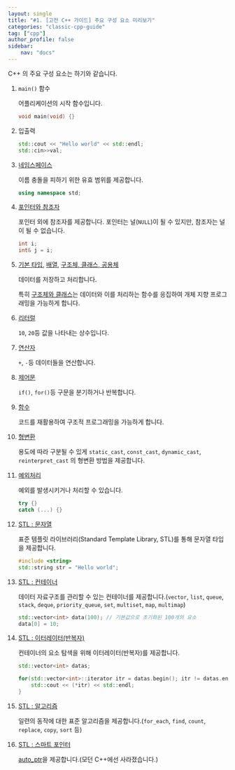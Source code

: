```yaml
---
layout: single
title: "#1. [고전 C++ 가이드] 주요 구성 요소 미리보기"
categories: "classic-cpp-guide"
tag: ["cpp"]
author_profile: false
sidebar: 
    nav: "docs"
---
```


C++ 의 주요 구성 요소는 하기와 같습니다.

1. `main()` 함수
   
   어플리케이션의 시작 함수입니다.

    ```cpp
    void main(void) {}
    ```

2. 입출력

    ```cpp
    std::cout << "Hello world" << std::endl;
    std::cin>>val;
    ```

3. [네임스페이스](https://tango1202.github.io/classic-cpp-guide/classic-cpp-guide-namespace/)

    이름 충돌을 피하기 위한 유효 범위를 제공합니다.

    ```cpp
    using namespace std;
    ```

4. [포인터와 참조자](https://tango1202.github.io/classic-cpp-guide/classic-cpp-guide-pointer-reference/)
   
   포인터 외에 참조자를 제공합니다. 포인터는 널(`NULL`)이 될 수 있지만, 참조자는 널이 될 수 없습니다.

   ```cpp
   int i;
   int& j = i;
   ```
5. [기본 타입](https://tango1202.github.io/classic-cpp-guide/classic-cpp-guide-type/), [배열](https://tango1202.github.io/classic-cpp-guide/classic-cpp-guide-array/), [구조체, 클래스, 공용체](https://tango1202.github.io/classic-cpp-guide/classic-cpp-guide-struct-class-union/)

    데이터를 저장하고 처리합니다.

    특히 [구조체와 클래스](https://tango1202.github.io/classic-cpp-guide/classic-cpp-guide-struct-class-union/)는 데이터와 이를 처리하는 함수를 응집하여 개체 지향 프로그래밍을 가능하게 합니다. 

6. [리터럴](https://tango1202.github.io/classic-cpp-guide/classic-cpp-guide-literals/)

    `10`, `20`등 값을 나타내는 상수입니다.

7. [연산자](https://tango1202.github.io/classic-cpp-guide/classic-cpp-guide-operators/)

    `+`, `-`등 데이터들을 연산합니다.

8. [제어문](https://tango1202.github.io/classic-cpp-guide/classic-cpp-guide-statements/)

    `if()`, `for()`등 구문을 분기하거나 반복합니다.

9. [함수](https://tango1202.github.io/classic-cpp-guide/classic-cpp-guide-function/)

    코드를 재활용하여 구조적 프로그래밍을 가능하게 합니다.
  
10. [형변환](https://tango1202.github.io/classic-cpp-guide/classic-cpp-guide-conversions/)
   
    용도에 따라 구분될 수 있게 `static_cast`, `const_cast`, `dynamic_cast`, `reinterpret_cast` 의 형변환 방법을 제공합니다.

1. [예외처리](https://tango1202.github.io/classic-cpp-exception/classic-cpp-exception-mechanism/)
   
    예외를 발생시키거나 처리할 수 있습니다.

    ```cpp
    try {}
    catch (...) {}
    ```

2. [STL : 문자열](https://tango1202.github.io/classic-cpp-stl/classic-cpp-stl-string/)

    표준 템플릿 라이브러리(Standard Template Library, STL)를 통해 문자열 타입을 제공합니다.

    ```cpp
    #include <string>
    std::string str = "Hello world";
    ```

3.  [STL : 컨테이너](https://tango1202.github.io/classic-cpp-stl/classic-cpp-stl-container/)

    데이터 자료구조를 관리할 수 있는 컨테이너를 제공합니다.(`vector`, `list`, `queue`, `stack`, `deque`, `priority_queue`, `set`, `multiset`, `map`, `multimap`)

    ```cpp
    std::vector<int> data(100); // 기본값으로 초기화된 100개의 요소
    data[0] = 10;
    ```

4. [STL : 이터레이터(반복자)](https://tango1202.github.io/classic-cpp-stl/classic-cpp-stl-iterator/)

    컨테이너의 요소 탐색을 위해 이터레이터(반복자)를 제공합니다.

    ```cpp
    std::vector<int> datas;

    for(std::vector<int>::iterator itr = datas.begin(); itr != datas.end(); ++itr) {
        std::cout << (*itr) << std::endl;
    }
    ```

5. [STL : 알고리즘](https://tango1202.github.io/classic-cpp-stl/classic-cpp-stl-algorithm/)
    
    일련의 동작에 대한 표준 알고리즘을 제공합니다.(`for_each`, `find`, `count`, `replace`, `copy`, `sort` 등)

6. [STL : 스마트 포인터](https://tango1202.github.io/classic-cpp-stl/classic-cpp-stl-auto_ptr/)
   
    [auto_ptr](https://tango1202.github.io/classic-cpp-stl/classic-cpp-stl-auto_ptr/)을 제공합니다.(모던 C++에선 사라졌습니다.)

